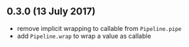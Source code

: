 ## 0.3.0 (13 July 2017)

- remove implicit wrapping to callable from `Pipeline.pipe`
- add `Pipeline.wrap` to wrap a value as callable
